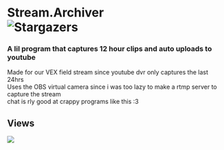 
# Stream.Archiver  <br />  <img alt="Stargazers" src="https://img.shields.io/github/stars/i-is-evil-duck/Stream.Archiver?style=for-the-badge&logo=starship&color=C9CBFF&logoColor=D9E0EE&labelColor=302D41">


### A lil program that captures 12 hour clips and auto uploads to youtube

Made for our VEX field stream since youtube dvr only captures the last 24hrs <br />
Uses the OBS virtual camera since i was too lazy to make a rtmp server to capture the stream <br />
chat is rly good at crappy programs like this :3 <br />


## Views

<img src="https://count.getloli.com/get/@stream_archiver?theme=rule34" />
